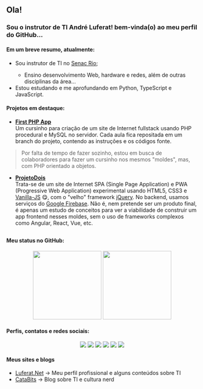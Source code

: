 ## Ola!

### Sou o instrutor de TI André Luferat! bem-vinda(o) ao meu perfil do GitHub...

#### Em um breve resumo, atualmente:

<ul>
  <li>Sou instrutor de TI no <a href="https://www.rj.senac.br/" target="_blank">Senac Rio</a>;</li>
    <ul><li>Ensino desenvolvimento Web, hardware e redes, além de outras disciplinas da área...</li></ul>
  <li>Estou estudando e me aprofundando em Python, TypeScript e JavaScript.</li>
</ul>

#### Projetos em destaque:

<ul>
  <li><a href="https://github.com/Luferat/firstphpapp" target="_blank"><strong>First PHP App</strong></a><br>
  Um cursinho para criação de um site de Internet fullstack usando PHP procedural e MySQL no servidor. Cada aula fica repositada em um branch do projeto, contendo as instruções e os códigos fonte.</li>
</ul>
<blockquote>Por falta de tempo de fazer sozinho, estou em busca de colaboradores para fazer um cursinho nos mesmos "moldes", mas, com PHP orientado a objetos.</blockquote>

<ul>  
 <li><a href="https://github.com/Luferat/ProjetoDois" target="_blank"><strong>ProjetoDois</strong></a><br>
   Trata-se de um site de Internet SPA (Single Page Application) e PWA (Progressive Web Application) experimental usando HTML5, CSS3 e <a href="http://vanilla-js.com/" target="_blank">Vanilla-JS</a> 😋, com o "velho" framework <a href="https://jquery.com/">jQuery</a>. No backend, usamos serviços do <a href="https://firebase.com/" target="_blank">Google Firebase</a>. Não é, nem pretende ser um produto final, é apenas um estudo de conceitos para ver a viabilidade de construir um app frontend nesses moldes, sem o uso de frameworks complexos como Angular, React, Vue, etc.</li>
  </ul>
  
##  

#### Meu status no GitHub:

<div align="center">
    <img height="180em" src="https://github-readme-stats.vercel.app/api?username=Luferat&show_icons=true&theme=highcontrast&include_all_commits=true&count_private=true"/>
    <img height="180em" src="https://github-readme-stats.vercel.app/api/top-langs/?username=Luferat&layout=compact&langs_count=7&theme=highcontrast"/>
</div>

#### Perfis, contatos e redes sociais:
<div align="center"> 
  <a href="https://www.github.com/luferat/" target="_blank"><img src="https://img.shields.io/badge/GitHub-330F63?style=for-the-badge&logo=github&logoColor=white" target="_blank"></a>
  <a href="https://www.linkedin.com/in/" target="_blank"><img src="https://img.shields.io/badge/LinkedIn-%230077B5?style=for-the-badge&logo=linkedin&logoColor=white" target="_blank"></a>
  <a href="https://api.whatsapp.com/send?phone=5521987943192&text=Olá Luferat!" target="_blank"><img src="https://img.shields.io/badge/WhatsApp-25D366?style=for-the-badge&logo=whatsapp&logoColor=white"></a>
  <a href="https://www.youtube.com/" target="_blank"><img src="https://img.shields.io/badge/YouTube-FF0000?style=for-the-badge&logo=youtube&logoColor=white" target="_blank"></a> <a href="https://www.facebook.com/" target="_blank"><img src="https://img.shields.io/badge/Facebook-1877F2?style=for-the-badge&logo=facebook&logoColor=white" target="_blank"></a>
  <a href = "mailto:contato@luferat.net"><img src="https://img.shields.io/badge/Email-%23333?style=for-the-badge&logo=gmail&logoColor=white" target="_blank"></a>
</div>

#### Meus sites e blogs
<ul>
  <li><a href="http://www.luferat.net/" target="_blank">Luferat.Net</a> &rarr; Meu perfil profissional e alguns conteúdos sobre TI</li>
  <li><a href="http://www.catabits.com.br/" target="_blank">CataBits</a> &rarr; Blog sobre TI e cultura nerd</li>
</li>
 
